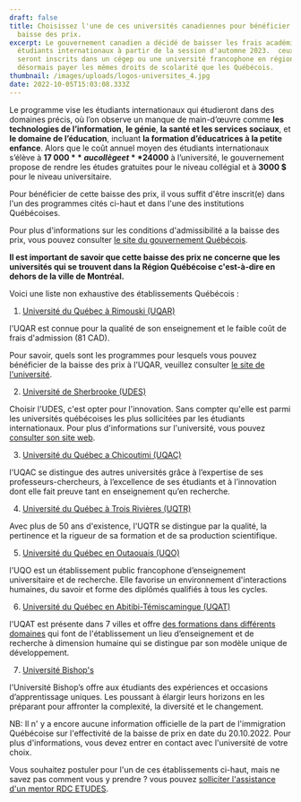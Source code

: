 ```yaml
---
draft: false
title: Choisissez l'une de ces universités canadiennes pour bénéficier de la
  baisse des prix.
excerpt: Le gouvernement canadien a décidé de baisser les frais académiques des
  étudiants internationaux à partir de la session d'automne 2023.  ceux qui
  seront inscrits dans un cégep ou une université francophone en région vont
  désormais payer les mêmes droits de scolarité que les Québécois.
thumbnail: /images/uploads/logos-universites_4.jpg
date: 2022-10-05T15:03:08.333Z
---
```

Le programme vise les étudiants internationaux qui étudieront dans des domaines précis, où l’on observe un manque de main-d’œuvre comme **les technologies de l’information**, **le génie**, **la santé et les services sociaux**, et **le domaine de l’éducation**, incluant **la formation d’éducatrices à la petite enfance**. Alors que le coût annuel moyen des étudiants internationaux s’élève à **17 000 $** au collège et **24 000 $** à l’université, le gouvernement propose de rendre les études gratuites pour le niveau collégial et à **3000 $** pour le niveau universitaire.

Pour bénéficier de cette baisse des prix, il vous suffit d'être inscrit(e) dans l'un des programmes cités ci-haut et dans l'une des institutions Québécoises.

Pour plus d'informations sur les conditions d'admissibilité a la baisse des prix, vous pouvez consulter [le site du gouvernement Québécois](https://www.quebec.ca/education/aide-financiere-aux-etudes/bourses-perspective/conditions-admissibilite).

**Il est important de savoir que cette baisse des prix ne concerne que les universités qui se trouvent dans la Région Québécoise c'est-à-dire en dehors de la ville de Montréal.** 

Voici une liste non exhaustive des établissements Québécois :

1. [Université du Québec à Rimouski (UQAR)](https://www.uqar.ca/)

l'UQAR est connue pour la qualité de son enseignement et le faible coût de frais d'admission (81 CAD).

Pour savoir, quels sont les programmes pour lesquels vous pouvez bénéficier de la baisse des prix à l'UQAR, veuillez consulter [le site de l'université](https://futursetudiants.uqar.ca/bourses_perspective_quebec).

2. [Université de Sherbrooke (UDES)](https://www.usherbrooke.ca/)

Choisir l'UDES, c'est opter pour l'innovation. Sans compter qu'elle est parmi les universités québécoises les plus sollicitées par les étudiants internationaux. Pour plus d'informations sur l'université, vous pouvez [consulter son site web](https://www.usherbrooke.ca/). 

3. [Université du Québec a Chicoutimi (UQAC)](https://www.uqac.ca/)

l'UQAC se distingue des autres universités grâce à l’expertise de ses professeurs-chercheurs, à l’excellence de ses étudiants et à l’innovation dont elle fait preuve tant en enseignement qu’en recherche.

4. [Université du Québec à Trois Rivières (UQTR)](https://www.uqtr.ca/)

[](https://www.uqtr.ca/)Avec plus de 50 ans d'existence, l'UQTR se distingue par la qualité, la pertinence et la rigueur de sa formation et de sa production scientifique.

5. [Université du Québec en Outaouais (UQO)](https://uqo.ca/)

l'UQO est un établissement public francophone d’enseignement universitaire et de recherche. Elle favorise un environnement d'interactions humaines, du savoir et forme des diplômés qualifiés à tous les cycles.

6. [Université du Québec en Abitibi-Témiscamingue (UQAT)](https://www.uqat.ca/)

l'UQAT est présente dans 7 villes et offre [des formations dans différents domaines](https://www.uqat.ca/etudes/) qui font de l'établissement un lieu d’enseignement et de recherche à dimension humaine qui se distingue par son modèle unique de développement.

7. [Université Bishop's](https://www.ubishops.ca/fr/)

l'Université Bishop’s offre aux étudiants des expériences et occasions d’apprentissage uniques. Les poussant à élargir leurs horizons en les préparant pour affronter la complexité, la diversité et le changement. 

NB: Il n' y a encore aucune information officielle de la part de l'immigration Québécoise sur l'effectivité de la baisse de prix en date du 20.10.2022. Pour plus d'informations, vous devez entrer en contact avec l'université de votre choix. 

Vous souhaitez postuler pour l'un de ces établissements ci-haut, mais ne savez pas comment vous y prendre ? vous pouvez [solliciter l'assistance d'un mentor RDC ETUDES](https://www.rdcetudes.com/accompagnement).